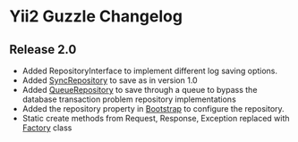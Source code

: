 # Yii2 Guzzle Changelog

## Release 2.0
- Added RepositoryInterface to implement different log saving options.
- Added [SyncRepository](./src/Log/SyncRepository.php) to save as in version 1.0
- Added [QueueRepository](./src/Log/QueueRepository.php) to save through a queue to bypass
the database transaction problem repository implementations
- Added the repository property in [Bootstrap](./src/Bootstrap.php) to configure the repository.
- Static create methods from Request, Response, Exception replaced with [Factory](./src/Log/Factory.php) class
